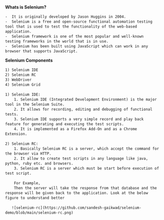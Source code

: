 
**Whats is Selenium?**

    -  It is originally developed by Jason Huggins in 2004.
    -  Selenium is a free and open-source functional automation testing tool that is used to test the functionality of the web-based application.
    -  Selenium framework is one of the most popular and well-known testing frameworks in the world that is in use. 
    -  Selenium has been built using JavaScript which can work in any browser that supports JavaScript.

**Selenium Components**

    1) Selenium IDE
    2) Selenium RC
    3) WebDriver
    4) Selenium Grid
    
    1) Selenium IDE:
        1. Selenium IDE (Integrated Development Environment) is the major tool in the Selenium Suite.
        2. It allows for recording, editing and debugging of functional tests.
        3. Selenium IDE supports a very simple record and play back feature for generating and executing the test scripts.
        4. It is implemented as a Firefox Add-On and as a Chrome Extension.
    
    2) Selenium RC:
        1. Basically Selenium RC is a server, which accept the command for the browser via HTTP.
        2. It allow to create test scripts in any language like java, python, ruby etc. and browsers.
        3. Selenium RC is a server which must be start before execution of test script.
        
        For Example,
        Then the server will take the response from that database and the response will be given back to the application. Look at the below figure to understand better

       ![selenium-rc](https://github.com/sandesh-gaikwad/selenium-demo/blob/main/selenium-rc.png)
      
        
       
